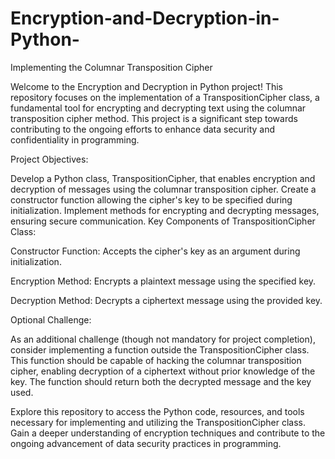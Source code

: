 # Encryption-and-Decryption-in-Python-

Implementing the Columnar Transposition Cipher

Welcome to the Encryption and Decryption in Python project! This repository focuses on the implementation of a TranspositionCipher class, a fundamental tool for encrypting and decrypting text using the columnar transposition cipher method. This project is a significant step towards contributing to the ongoing efforts to enhance data security and confidentiality in programming.

Project Objectives:

Develop a Python class, TranspositionCipher, that enables encryption and decryption of messages using the columnar transposition cipher.
Create a constructor function allowing the cipher's key to be specified during initialization.
Implement methods for encrypting and decrypting messages, ensuring secure communication.
Key Components of TranspositionCipher Class:

Constructor Function:
Accepts the cipher's key as an argument during initialization.

Encryption Method:
Encrypts a plaintext message using the specified key.

Decryption Method:
Decrypts a ciphertext message using the provided key.

Optional Challenge:

As an additional challenge (though not mandatory for project completion), consider implementing a function outside the TranspositionCipher class. This function should be capable of hacking the columnar transposition cipher, enabling decryption of a ciphertext without prior knowledge of the key. The function should return both the decrypted message and the key used.

Explore this repository to access the Python code, resources, and tools necessary for implementing and utilizing the TranspositionCipher class. Gain a deeper understanding of encryption techniques and contribute to the ongoing advancement of data security practices in programming.
